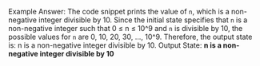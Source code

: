 Example Answer:
The code snippet prints the value of `n`, which is a non-negative integer divisible by 10. Since the initial state specifies that `n` is a non-negative integer such that 0 ≤ n ≤ 10^9 and `n` is divisible by 10, the possible values for `n` are 0, 10, 20, 30, ..., 10^9. Therefore, the output state is: n is a non-negative integer divisible by 10.
Output State: **n is a non-negative integer divisible by 10**